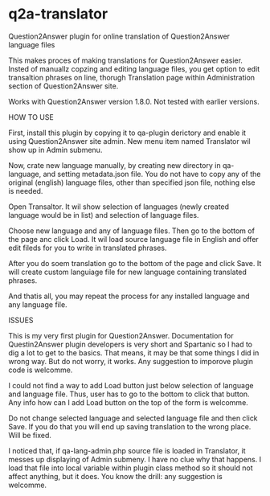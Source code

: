 # q2a-translator
Question2Answer plugin for online translation of Question2Answer language files

This makes proces of making translations for Question2Answer easier. Insted of manuallz copzing and editing language files, you get option to edit transaltion phrases on line, thorugh Translation page within Administration section of Question2Answer site.

Works with Question2Answer version 1.8.0. Not tested with earlier versions.

HOW TO USE

First, install this plugin by copying it to qa-plugin derictory and enable it using Question2Answer site admin. New menu item named Translator wil show up in Admin submenu.

Now, crate new language manually, by creating new directory in qa-language, and setting metadata.json file. You do not have to copy any of the original (english) language files, other than specified json file, nothing else is needed.

Open Transaltor. It wil show selection of languages (newly created language would be in list) and selection of language files.

Choose new language and any of language files. Then go to the bottom of the page anc click Load. It wil load source language file in English and offer edit fileds for you to write in translated phrases.

After you do soem translation go to the bottom of the page and click Save. It will create custom languiage file for new language containing translated phrases.

And thatis all, you may repeat the process for any installed language and any language file.

ISSUES

This is my very first plugin for Question2Answer. Documentation for Questin2Answer plugin developers is very short and Spartanic so I had to dig a lot to get to the basics. That means, it may be that some things I did in wrong way. But do not worry, it works. Any suggestion to imporove plugin code is welcomme.

I could not find a way to add Load button just below selection of language and language file. Thus, user has to go to the bottom to click that button. Any info how can I add Load button on the top of the form is welcomme.

Do not change selected language and selected language file and then click Save. If you do that you will end up saving translation to the wrong place. Will be fixed.

I noticed that, if qa-lang-admin.php source file is loaded in Translator, it messes up displaying of Admin submeny. I have no clue why that happens. I load that file into local variable within plugin class method so it should not affect anything, but it does. You know the drill: any suggestion is welcomme.
